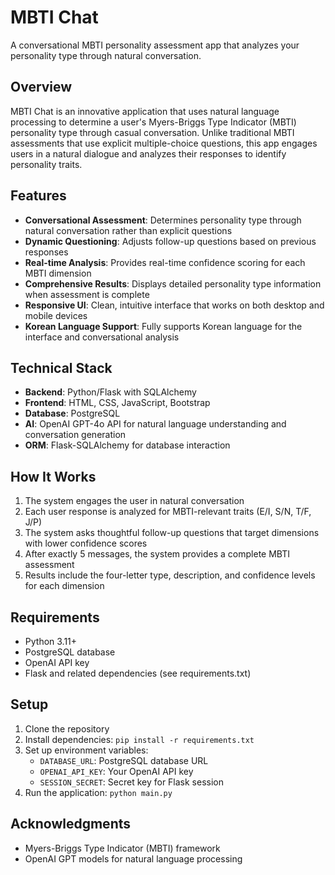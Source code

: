 # MBTI Chat

A conversational MBTI personality assessment app that analyzes your personality type through natural conversation.

## Overview

MBTI Chat is an innovative application that uses natural language processing to determine a user's Myers-Briggs Type Indicator (MBTI) personality type through casual conversation. Unlike traditional MBTI assessments that use explicit multiple-choice questions, this app engages users in a natural dialogue and analyzes their responses to identify personality traits.

## Features

- **Conversational Assessment**: Determines personality type through natural conversation rather than explicit questions
- **Dynamic Questioning**: Adjusts follow-up questions based on previous responses
- **Real-time Analysis**: Provides real-time confidence scoring for each MBTI dimension
- **Comprehensive Results**: Displays detailed personality type information when assessment is complete
- **Responsive UI**: Clean, intuitive interface that works on both desktop and mobile devices
- **Korean Language Support**: Fully supports Korean language for the interface and conversational analysis

## Technical Stack

- **Backend**: Python/Flask with SQLAlchemy
- **Frontend**: HTML, CSS, JavaScript, Bootstrap
- **Database**: PostgreSQL
- **AI**: OpenAI GPT-4o API for natural language understanding and conversation generation
- **ORM**: Flask-SQLAlchemy for database interaction

## How It Works

1. The system engages the user in natural conversation
2. Each user response is analyzed for MBTI-relevant traits (E/I, S/N, T/F, J/P)
3. The system asks thoughtful follow-up questions that target dimensions with lower confidence scores
4. After exactly 5 messages, the system provides a complete MBTI assessment
5. Results include the four-letter type, description, and confidence levels for each dimension

## Requirements

- Python 3.11+
- PostgreSQL database
- OpenAI API key
- Flask and related dependencies (see requirements.txt)

## Setup

1. Clone the repository
2. Install dependencies: `pip install -r requirements.txt`
3. Set up environment variables:
   - `DATABASE_URL`: PostgreSQL database URL
   - `OPENAI_API_KEY`: Your OpenAI API key
   - `SESSION_SECRET`: Secret key for Flask session
4. Run the application: `python main.py`


## Acknowledgments

- Myers-Briggs Type Indicator (MBTI) framework
- OpenAI GPT models for natural language processing
